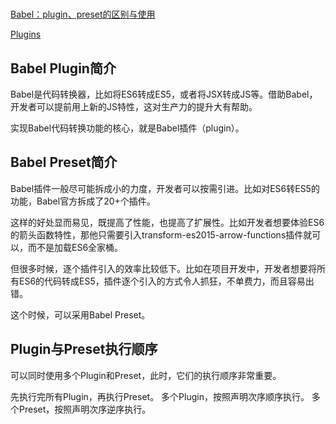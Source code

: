 # 

[Babel：plugin、preset的区别与使用](https://www.chyingp.com/posts/understanding-babel-plugin-and-preset/)

[Plugins](https://babeljs.io/docs/en/plugins/)

## Babel Plugin简介
Babel是代码转换器，比如将ES6转成ES5，或者将JSX转成JS等。借助Babel，开发者可以提前用上新的JS特性，这对生产力的提升大有帮助。

实现Babel代码转换功能的核心，就是Babel插件（plugin）。

## Babel Preset简介
Babel插件一般尽可能拆成小的力度，开发者可以按需引进。比如对ES6转ES5的功能，Babel官方拆成了20+个插件。

这样的好处显而易见，既提高了性能，也提高了扩展性。比如开发者想要体验ES6的箭头函数特性，那他只需要引入transform-es2015-arrow-functions插件就可以，而不是加载ES6全家桶。

但很多时候，逐个插件引入的效率比较低下。比如在项目开发中，开发者想要将所有ES6的代码转成ES5，插件逐个引入的方式令人抓狂，不单费力，而且容易出错。

这个时候，可以采用Babel Preset。

## Plugin与Preset执行顺序
可以同时使用多个Plugin和Preset，此时，它们的执行顺序非常重要。

先执行完所有Plugin，再执行Preset。
多个Plugin，按照声明次序顺序执行。
多个Preset，按照声明次序逆序执行。